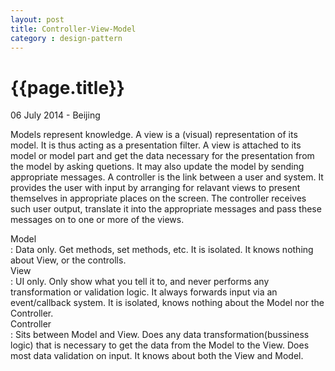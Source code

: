 ```yaml
---
layout: post
title: Controller-View-Model
category : design-pattern
---
```


{{page.title}}
=============
<p class="meta">06 July 2014 - Beijing </p>  

Models represent knowledge. A view is a \(visual\) representation of its model. It is thus acting as a presentation filter. A view is attached to its model or model part and get the data necessary for the presentation from the model by asking quetions. It may also update the model by sending appropriate messages. A controller is the link between a user and system. It provides the user with input by arranging for relavant views to present themselves in appropriate places on the screen. The controller receives such user output, translate it into the appropriate messages and pass these messages on to one or more of the views.   

Model  
: Data only. Get methods, set methods, etc. It is isolated. It knows nothing about View, or the controlls.   
View  
: UI only. Only show what you tell it to, and never  performs any transformation or validation logic. It always forwards input via an event/callback system. It is isolated, knows nothing about the Model nor the Controller.  
Controller  
: Sits between Model and View. Does any data transformation\(bussiness logic\) that is necessary to get the data from the Model to the View. Does most data validation on input. It knows about both the View and Model. 
